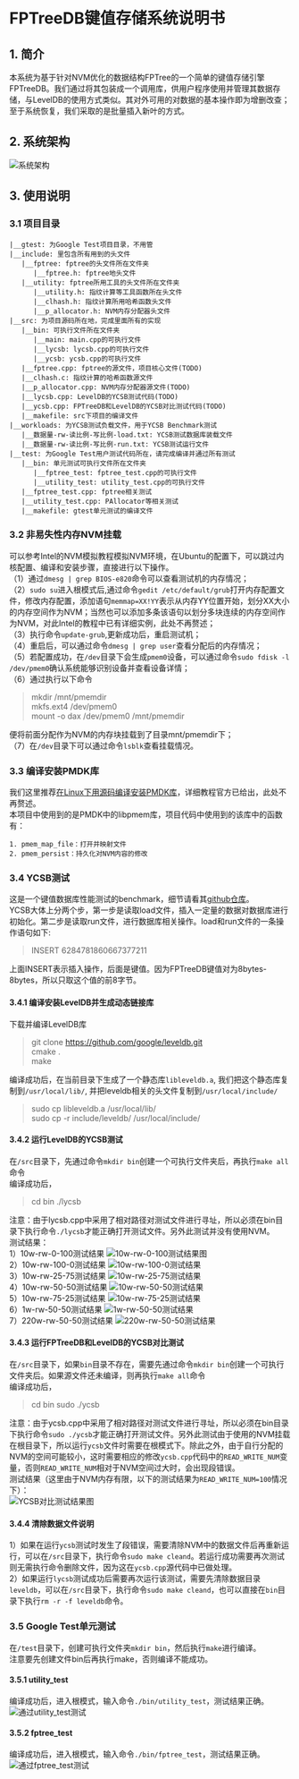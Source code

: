 # FPTreeDB键值存储系统说明书

## 1. 简介
本系统为基于针对NVM优化的数据结构FPTree的一个简单的键值存储引擎FPTreeDB。我们通过将其包装成一个调用库，供用户程序使用并管理其数据存储，与LevelDB的使用方式类似。其对外可用的对数据的基本操作即为增删改查；至于系统恢复，我们采取的是批量插入新叶的方式。

## 2. 系统架构
![系统架构](https://github.com/ZhangJiaQiao/2019-DBMS-Project/raw/master/asset/FPTreeDB.png "系统架构")

## 3. 使用说明
### 3.1 项目目录
```
|__gtest: 为Google Test项目目录，不用管  
|__include: 里包含所有用到的头文件  
   |__fptree: fptree的头文件所在文件夹  
      |__fptree.h: fptree地头文件  
   |__utility: fptree所用工具的头文件所在文件夹  
      |__utility.h: 指纹计算等工具函数所在头文件  
      |__clhash.h: 指纹计算所用哈希函数头文件  
      |__p_allocator.h: NVM内存分配器头文件  
|__src: 为项目源码所在地，完成里面所有的实现  
   |__bin: 可执行文件所在文件夹
      |__main: main.cpp的可执行文件
      |__lycsb: lycsb.cpp的可执行文件
      |__ycsb: ycsb.cpp的可执行文件
   |__fptree.cpp: fptree的源文件，项目核心文件(TODO)  
   |__clhash.c: 指纹计算的哈希函数源文件  
   |__p_allocator.cpp: NVM内存分配器源文件(TODO)  
   |__lycsb.cpp: LevelDB的YCSB测试代码(TODO)  
   |__ycsb.cpp: FPTreeDB和LevelDB的YCSB对比测试代码(TODO)  
   |__makefile: src下项目的编译文件  
|__workloads: 为YCSB测试负载文件，用于YCSB Benchmark测试  
   |__数据量-rw-读比例-写比例-load.txt: YCSB测试数据库装载文件  
   |__数据量-rw-读比例-写比例-run.txt: YCSB测试运行文件  
|__test: 为Google Test用户测试代码所在，请完成编译并通过所有测试  
   |__bin: 单元测试可执行文件所在文件夹
      |__fptree_test: fptree_test.cpp的可执行文件
      |__utility_test: utility_test.cpp的可执行文件
   |__fptree_test.cpp: fptree相关测试  
   |__utility_test.cpp: PAllocator等相关测试  
   |__makefile: gtest单元测试的编译文件 
```
### 3.2 非易失性内存NVM挂载
可以参考Intel的NVM模拟教程模拟NVM环境，在Ubuntu的配置下，可以跳过内核配置、编译和安装步骤，直接进行以下操作。  
（1）通过```dmesg | grep BIOS-e820```命令可以查看测试机的内存情况；  
（2）```sudo su```进入根模式后,通过命令```gedit /etc/default/grub```打开内存配置文件，修改内存配置，添加语句```memmap=XX!YY```表示从内存YY位置开始，划分XX大小的内存空间作为NVM；当然也可以添加多条该语句以划分多块连续的内存空间作为NVM，对此Intel的教程中已有详细实例，此处不再赘述；  
（3）执行命令```update-grub```,更新成功后，重启测试机；  
（4）重启后，可以通过命令```dmesg | grep user```查看分配后的内存情况；  
（5）若配置成功，在```/dev```目录下会生成```pmem0```设备，可以通过命令```sudo fdisk -l /dev/pmem0```确认系统能够识别设备并查看设备详情；  
（6）通过执行以下命令
> mkdir /mnt/pmemdir  
  mkfs.ext4 /dev/pmem0  
  mount -o dax /dev/pmem0 /mnt/pmemdir  

便将前面分配作为NVM的内存块挂载到了目录mnt/pmemdir下；  
（7）在```/dev```目录下可以通过命令```lsblk```查看挂载情况。
### 3.3 编译安装PMDK库
我们这里推荐[在Linux下用源码编译安装PMDK库](https://docs.pmem.io/getting-started-guide/installing-pmdk/compiling-pmdk-from-source#compile)，详细教程官方已给出，此处不再赘述。  
本项目中使用到的是PMDK中的libpmem库，项目代码中使用到的该库中的函数有：  
```
1. pmem_map_file：打开并映射文件
2. pmem_persist：持久化对NVM内容的修改
```
### 3.4 YCSB测试
这是一个键值数据库性能测试的benchmark，细节请看其[github仓库](https://github.com/brianfrankcooper/YCSB)。  
YCSB大体上分两个步，第一步是读取load文件，插入一定量的数据对数据库进行初始化。第二步是读取run文件，进行数据库相关操作。load和run文件的一条操作语句如下:
> INSERT 6284781860667377211

上面INSERT表示插入操作，后面是键值。因为FPTreeDB键值对为8bytes-8bytes，所以只取这个值的前8字节。  
#### 3.4.1 编译安装LevelDB并生成动态链接库
下载并编译LevelDB库
> git clone https://github.com/google/leveldb.git  
  cmake .  
  make

编译成功后，在当前目录下生成了一个静态库```libleveldb.a```, 我们把这个静态库复制到```/usr/local/lib/```, 并把leveldb相关的头文件复制到```/usr/local/include/```
> sudo cp libleveldb.a /usr/local/lib/  
  sudo cp -r include/leveldb/ /usr/local/include/

#### 3.4.2 运行LevelDB的YCSB测试
在```/src```目录下，先通过命令```mkdir bin```创建一个可执行文件夹后，再执行```make all```命令  
编译成功后，
> cd bin
  ./lycsb

注意：由于lycsb.cpp中采用了相对路径对测试文件进行寻址，所以必须在bin目录下执行命令```./lycsb```才能正确打开测试文件。另外此测试并没有使用NVM。  
测试结果：  
1）10w-rw-0-100测试结果
![10w-rw-0-100测试结果图](https://github.com/Bedmote/DB-Go-Go-Go/raw/master/10w-rw-0-100.png "10w-rw-0-100测试结果图")  
2）10w-rw-100-0测试结果
![10w-rw-100-0测试结果](https://github.com/Bedmote/DB-Go-Go-Go/raw/master/10w-rw-100-0.png "10w-rw-100-0测试结果")  
3）10w-rw-25-75测试结果
![10w-rw-25-75测试结果](https://github.com/Bedmote/DB-Go-Go-Go/raw/master/10w-rw-25-75.png "10w-rw-25-75测试结果")  
4）10w-rw-50-50测试结果
![10w-rw-50-50测试结果](https://github.com/Bedmote/DB-Go-Go-Go/raw/master/10w-rw-50-50.png "10w-rw-50-50测试结果")  
5）10w-rw-75-25测试结果
![10w-rw-75-25测试结果](https://github.com/Bedmote/DB-Go-Go-Go/raw/master/10w-rw-75-25.png "10w-rw-75-25测试结果")  
6）1w-rw-50-50测试结果
![1w-rw-50-50测试结果](https://github.com/Bedmote/DB-Go-Go-Go/raw/master/1w-rw-50-50.png "1w-rw-50-50测试结果")  
7）220w-rw-50-50测试结果
![220w-rw-50-50测试结果](https://github.com/Bedmote/DB-Go-Go-Go/raw/master/220w-rw-50-50.png "220w-rw-50-50测试结果")
#### 3.4.3 运行FPTreeDB和LevelDB的YCSB对比测试
在```/src```目录下，如果```bin```目录不存在，需要先通过命令```mkdir bin```创建一个可执行文件夹后。如果源文件还未编译，则再执行```make all```命令  
编译成功后，
> cd bin
  sudo ./ycsb

注意：由于ycsb.cpp中采用了相对路径对测试文件进行寻址，所以必须在bin目录下执行命令```sudo ./ycsb```才能正确打开测试文件。另外此测试由于使用的NVM挂载在根目录下，所以运行```ycsb```文件时需要在根模式下。除此之外，由于自行分配的NVM的空间可能较小，这时需要相应的修改```ycsb.cpp```代码中的```READ_WRITE_NUM```变量，否则```READ_WRITE_NUM```相对于NVM空间过大时，会出现段错误。  
测试结果（这里由于NVM内存有限，以下的测试结果为```READ_WRITE_NUM=100```情况下）：  
![YCSB对比测试结果图](https://github.com/Bedmote/DB-Go-Go-Go/raw/master/YCSB%E5%AF%B9%E6%AF%94%E6%B5%8B%E8%AF%95.png "YCSB对比测试结果图")
#### 3.4.4 清除数据文件说明
1）如果在运行```ycsb```测试时发生了段错误，需要清除NVM中的数据文件后再重新运行，可以在```/src```目录下，执行命令```sudo make cleand```。若运行成功需要再次测试则无需执行命令删除文件，因为这在```ycsb.cpp```源代码中已做处理。  
2）如果运行```lycsb```测试成功后需要再次运行该测试，需要先清除数据目录```leveldb```，可以在```/src```目录下，执行命令```sudo make cleand```，也可以直接在```bin```目录下执行```rm -r -f leveldb```命令。  
### 3.5 Google Test单元测试
在```/test```目录下，创建可执行文件夹```mkdir bin```，然后执行```make```进行编译。  
注意要先创建文件bin后再执行make，否则编译不能成功。
#### 3.5.1 utility_test
编译成功后，进入根模式，输入命令```./bin/utility_test```，测试结果正确。  
![通过utility_test测试](https://github.com/Bedmote/DB-Go-Go-Go/raw/master/%E9%80%9A%E8%BF%87utility_test%E6%B5%8B%E8%AF%95.png "通过utility_test测试")
#### 3.5.2 fptree_test
编译成功后，进入根模式，输入命令```./bin/fptree_test```，测试结果正确。
![通过fptree_test测试](https://github.com/Bedmote/DB-Go-Go-Go/raw/master/%E9%80%9A%E8%BF%87fptree_test%E6%B5%8B%E8%AF%95.png "通过fptree_test测试")
